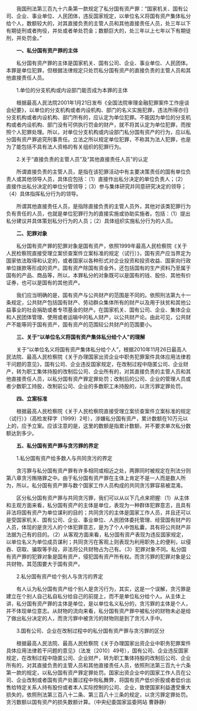 　　我国刑法第三百九十六条第一款规定了私分国有资产罪：“国家机关、国有公司、企业、事业单位、人民团体，违反国家规定，以单位名义将国有资产集体私分给个人，数额较大的，对其直接负责的主管人员和其他直接责任人员，处三年以下有期徒刑或者拘役，并处或者单处罚金；数额巨大的，处三年以上七年以下有期徒刑，并处罚金。”

　　**一、私分国有资产罪的主体**

　　私分国有资产罪的主体是国家机关、国有公司、企业、事业单位、人民团体。本罪是单位犯罪，但根据法律规定只处罚私分国有资产的直接负责的主管人员和其他直接责任人员。

　　1.单位的分支机构或内设部门能否成为本罪的主体

　　根据最高人民法院2001年1月21日发布《全国法院审理金融犯罪案件工作座谈会纪要》，以单位的分支机构或者内设机构、部门的名义实施犯罪，违法所得亦归分支机构或者内设机构、部门所有的，应认定为单位犯罪。不能因为单位的分支机构或者内设机构、部门没有可供执行罚金的财产，就不将其认定为单位犯罪，而按照个人犯罪处理。所以，对单位分支机构或内设部门私分国有资产的行为，应以私分国有资产罪追究刑事责任。立法之所以规定单位犯罪，不称其为法人犯罪，也是为了能包括不具有法人资格的有关组织的犯罪行为。

　　2.关于“直接负责的主管人员”及“其他直接责任人员”的认定

　　所谓直接负责的主管人员，是指在该犯罪活动中有主要决策责任的国有单位负责人或其他领导人员，具体应包括：（1）直接作出私分决定的单位负责人；（2）直接作出私分决定的单位分管领导；（3）参与集体研究并同意研究决定的领导；（4）具体指挥私分行为的领导。

　　所谓其他直接责任人员，是指除直接负责的主管人员外，其他对该类犯罪行为负有责任的人员，也就是单位犯罪行为的直接实施或协助实施者。包括：（1）提出私分建议并具体策划私分行为的人员；（2）具体组织实施私分行为的人员。

　　**二、犯罪对象**

　　私分国有资产罪的犯罪对象是国有资产，依照1999年最高人民检察院《关于人民检察院直接受理立案侦查案件立案标准的规定（试行）》，国有资产应当界定为国家依法取得和认定的，或者国家以各种形式对企业投资和投资收益、国家向行政单位拨款等形成的资产。国有资产除国有资金外，还包括国有的生产资料乃至属于国有的产品、商品等，所以，本罪私分的对象既可以是国有的钱、股份、其他有价证券，也可以是国有的其他资产。

　　我们应当明确的是，国有资产与公共财产的范围是不同的。依照刑法第九十一条规定，公共财产包括国有财产、劳动群众集体所有的财产以及用于扶贫和其他公益事业的社会捐助或者专项基金的财产。在国家机关、国有公司、企业、集体企业和人民团体管理、使用或者运输中的私人财产，以公共财产论。由此可见，公共财产不能等同于国有资产，国有资产的范围较公共财产的范围要小。

　　**三、关于“以单位名义将国有资产集体私分给个人”的理解**

　　关于“以单位名义将国有资产集体私分给个人”，根据2010年11月26日最高人民法院、最高人民检察院《关于办理国家出资企业中职务犯罪案件具体应用法律若干问题的意见》，国有公司、企业违反国家规定，在改制过程中隐匿公司、企业财产，转为职工集体持股的改制后公司、企业所有的，对其直接负责的主管人员和其他直接责任人员，以私分国有资产罪定罪处罚；改制后的公司、企业的管理人员或者少数职工持股，改制前公司、企业的多数职工未持股的，以贪污罪定罪处罚。

　　**四、立案标准**

　　根据最高人民检察院《关于人民检察院直接受理立案侦查案件立案标准的规定（试行）》（高检发释字〔1999〕2号），涉嫌私分国有资产，累计数额在10万元以上的，应予立案。应该注意的是，这里的数额是指累计数额，并不要求单次私分数额达到多少。

　　**五、私分国有资产罪与贪污罪的界定**

　　1.私分国有资产给多数人与共同贪污的界定

　　贪污罪与私分国有资产罪有许多相同或相近之处，两罪同时被规定在刑法分则第八章贪污贿赂罪之中。由于私分国有资产罪在主体上肯定不是一人而是数人所为，所以，私分国有资产罪与数个国家工作人员构成的共同贪污罪容易被混淆。

　　区分私分国有资产罪与共同贪污罪，我们可以从以下几点来把握∶（1）从主体和主观方面来看，私分国有资产的主体是单位，表现为一种群体犯罪意志，且具有非法将国有资产为单位谋利的目的；共同贪污的主体是国家工作人员，并且还可以是受国家机关、国有公司、企业、事业单位、人民团体委托管理、经营国有财产的人员，体现的是贪污人的个体犯罪意志，是为了个人中饱私囊，具有将公共财产非法据为己有的目的。（2）从客观方面来看，私分国有资产表现为违反国家规定，以单位名义为单位成员谋利；共同贪污在客观上则表现为利用职务上的便利，以侵吞、窃取、骗取等手段，非法将公共财物占为己有。（3）犯罪对象不同。私分国有资产罪的犯罪对象是国有资产，侵犯国有资产所有权。而贪污罪的犯罪对象是公共财物，其范围要大于国有资产。

　　2.私分国有资产给个别人与贪污的界定

　　有人认为私分国有资产给个别人是贪污行为，其实，这是一个误解，贪污罪是建立在个别人自己私自私分给自己的前提上，而不是单位私分给个人。从主体上讲，私分国有资产罪的主体是单位，是以单位名义私分的，贪污罪的主体是个人，并不体现单位意志。从财物的流向来看，私分国有资产罪中被私分的财物未必是给了做出私分决定的人，而贪污罪中被贪污的财物则是到了贪污人手中。

　　3.国有公司、企业在改制过程中的私分国有资产罪与贪污罪的区分

　　根据最高人民法院、最高人民检察院《关于办理国家出资企业中职务犯罪案件具体应用法律若干问题的意见》（法发〔2010〕49号），国有公司、企业违反国家规定，在改制过程中隐匿公司、企业财产，转为职工集体持股的改制后公司、企业所有的，对其直接负责的主管人员和其他直接责任人员，依照刑法第三百九十六条第一款的规定，以私分国有资产罪定罪处罚。国家出资企业中的国家工作人员在公司、企业改制或者国有资产处置过程中徇私舞弊，将国有资产低价折股或者低价出售给特定关系人持有股份或者本人实际控制的公司、企业，致使国家利益遭受重大损失的，依照刑法第三百八十二条、第三百八十三条的规定，以贪污罪定罪处罚。贪污数额以国有资产的损失数额计算。（中央纪委国家监委网站 曹静静）